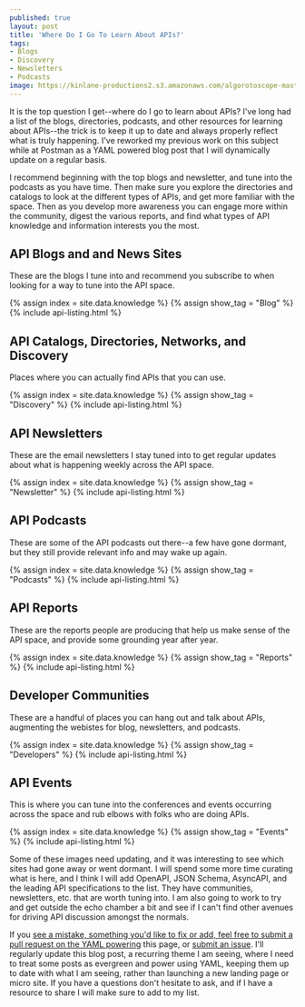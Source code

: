 ```yaml
---
published: true
layout: post
title: 'Where Do I Go To Learn About APIs?'
tags:
- Blogs
- Discovery
- Newsletters
- Podcasts
image: https://kinlane-productions2.s3.amazonaws.com/algorotoscope-master/birth-of-a-nation-old-small-town-buildings.jpeg
---
```

It is the top question I get--where do I go to learn about APIs? I've long had a list of the blogs, directories, podcasts, and other resources for learning about APIs--the trick is to keep it up to date and always properly reflect what is truly happening. I've reworked my previous work on this subject while at Postman as a YAML powered blog post that I will dynamically update on a regular basis.

I recommend beginning with the top blogs and newsletter, and tune into the podcasts as you have time. Then make sure you explore the directories and catalogs to look at the different types of APIs, and get more familiar with the space. Then as you develop more awareness you can engage more within the community, digest the various reports, and find what types of API knowledge and information interests you the most.

## API Blogs and and News Sites
These are the blogs I tune into and recommend you subscribe to when looking for a way to tune  into the API space.

{% assign index = site.data.knowledge %}
{% assign show_tag = "Blog" %}
{% include api-listing.html %}

## API Catalogs, Directories, Networks, and Discovery
Places where you can actually find APIs that you can use.</p>

{% assign index = site.data.knowledge %}
{% assign show_tag = "Discovery" %}
{% include api-listing.html %}

## API Newsletters
These are the email newsletters I stay tuned into to get regular updates about what is happening weekly across the API space.

{% assign index = site.data.knowledge %}
{% assign show_tag = "Newsletter" %}
{% include api-listing.html %}

## API Podcasts
These are some of the API podcasts out there--a few have gone dormant, but they still provide relevant info and may wake up again.

{% assign index = site.data.knowledge %}
{% assign show_tag = "Podcasts" %}
{% include api-listing.html %}

## API Reports
These are the reports people are producing that help us make sense of the API space, and provide some grounding year after year.

{% assign index = site.data.knowledge %}
{% assign show_tag = "Reports" %}
{% include api-listing.html %}

## Developer Communities
These are a handful of places you can hang out and talk about APIs, augmenting the webistes for blog, newsletters, and podcasts.

{% assign index = site.data.knowledge %}
{% assign show_tag = "Developers" %}
{% include api-listing.html %}

## API Events
This is where you can tune into the conferences and events occurring across the space and rub elbows with folks who are doing APIs.

{% assign index = site.data.knowledge %}
{% assign show_tag = "Events" %}
{% include api-listing.html %}

Some of these images need updating, and it was interesting to see which sites had gone away or went dormant. I will spend some more time curating what is here, and I think I will add OpenAPI, JSON Schema, AsyncAPI, and the leading API specifications to the list. They have communities, newsletters, etc. that are worth tuning into. I am also going to work to try and get outside the echo chamber a bit and see if I can't find other avenues for driving API discussion amongst the normals.

If you [see a mistake, something you'd like to fix or add, feel free to submit a pull request on the YAML powering](https://github.com/api-evangelist/website/blob/gh-pages/_data/tags.yml) this page, or [submit an issue](https://github.com/api-evangelist/website/issues). I'll regularly update this blog post, a recurring theme I am seeing, where I need to treat some posts as evergreen and power using YAML, keeping them up to date with what I am seeing, rather than launching a new landing page or micro site. If you have a questions don't hesitate to ask, and if I have a resource to share I will make sure to add to my list.